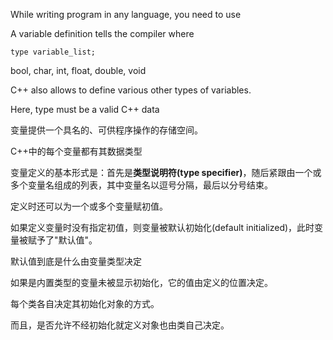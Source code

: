 While writing program in any language, you need to use 

A variable definition tells the compiler where 

    type variable_list;
    
bool, char, int, float, double, void

C++ also allows to define various other types of variables.
    
Here, type must be a valid C++ data 

变量提供一个具名的、可供程序操作的存储空间。

C++中的每个变量都有其数据类型

变量定义的基本形式是：首先是**类型说明符(type specifier)**，随后紧跟由一个或多个变量名组成的列表，其中变量名以逗号分隔，最后以分号结束。

定义时还可以为一个或多个变量赋初值。

如果定义变量时没有指定初值，则变量被默认初始化(default initialized)，此时变量被赋予了"默认值"。

默认值到底是什么由变量类型决定

如果是内置类型的变量未被显示初始化，它的值由定义的位置决定。

每个类各自决定其初始化对象的方式。

而且，是否允许不经初始化就定义对象也由类自己决定。

